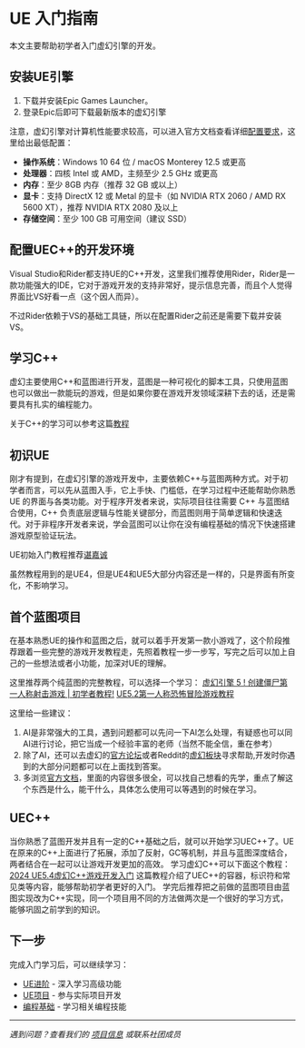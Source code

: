 # UE 入门指南
本文主要帮助初学者入门虚幻引擎的开发。

## 安装UE引擎

1. 下载并安装Epic Games Launcher。
2. 登录Epic后即可下载最新版本的虚幻引擎

注意，虚幻引擎对计算机性能要求较高，可以进入官方文档查看详细[配置要求](https://dev.epicgames.com/documentation/zh-cn/unreal-engine/hardware-and-software-specifications-for-unreal-engine?application_version=5.0#%E6%8E%A8%E8%8D%90%E4%BD%BF%E7%94%A8%E7%9A%84%E7%A1%AC%E4%BB%B6)，这里给出最低配置：
- **操作系统**：Windows 10 64 位 / macOS Monterey 12.5 或更高  
- **处理器**：四核 Intel 或 AMD，主频至少 2.5 GHz 或更高  
- **内存**：至少 8GB 内存（推荐 32 GB 或以上）  
- **显卡**：支持 DirectX 12 或 Metal 的显卡（如 NVIDIA RTX 2060 / AMD RX 5600 XT），推荐 NVIDIA RTX 2080 及以上  
- **存储空间**：至少 100 GB 可用空间（建议 SSD）


## 配置UEC++的开发环境
Visual Studio和Rider都支持UE的C++开发，这里我们推荐使用Rider，Rider是一款功能强大的IDE，它对于游戏开发的支持非常好，提示信息完善，而且个人觉得界面比VS好看一点（这个因人而异）。

不过Rider依赖于VS的基础工具链，所以在配置Rider之前还是需要下载并安装VS。


## 学习C++
虚幻主要使用C++和蓝图进行开发，蓝图是一种可视化的脚本工具，只使用蓝图也可以做出一款能玩的游戏，但是如果你要在游戏开发领域深耕下去的话，还是需要具有扎实的编程能力。

关于C++的学习可以参考这篇[教程](../编程基础/Cpp.md)

## 初识UE
刚才有提到，在虚幻引擎的游戏开发中，主要依赖C++与蓝图两种方式。对于初学者而言，可以先从蓝图入手，它上手快、门槛低，在学习过程中还能帮助你熟悉 UE 的界面与各类功能。对于程序开发者来说，实际项目往往需要 C++ 与蓝图结合使用，C++ 负责底层逻辑与性能关键部分，而蓝图则用于简单逻辑和快速迭代。对于非程序开发者来说，学会蓝图可以让你在没有编程基础的情况下快速搭建游戏原型验证玩法。

UE初始入门教程推荐[谌嘉诚](https://www.bilibili.com/video/BV164411Y732/?spm_id_from=333.1387.homepage.video_card.click&vd_source=dba8b21354c8531d018170bccdb5ad3a)

虽然教程用到的是UE4，但是UE4和UE5大部分内容还是一样的，只是界面有所变化，不影响学习。

## 首个蓝图项目
在基本熟悉UE的操作和蓝图之后，就可以着手开发第一款小游戏了，这个阶段推荐跟着一些完整的游戏开发教程走，先照着教程一步一步写，写完之后可以加上自己的一些想法或者小功能，加深对UE的理解。

这里推荐两个纯蓝图的完整教程，可以选择一个学习：
[虚幻引擎 5 ! 创建僵尸第一人称射击游戏 | 初学者教程!](https://www.bilibili.com/video/BV1YV411R7wB/?spm_id_from=333.1387.favlist.content.click&vd_source=dba8b21354c8531d018170bccdb5ad3a)
[UE5.2第一人称恐怖冒险游戏教程](https://www.bilibili.com/video/BV1xh4y177bb?spm_id_from=333.788.videopod.sections&vd_source=dba8b21354c8531d018170bccdb5ad3a)

这里给一些建议：
1. AI是非常强大的工具，遇到问题都可以先问一下AI怎么处理，有疑惑也可以同AI进行讨论，把它当成一个经验丰富的老师（当然不能全信，重在参考）
2. 除了AI，还可以去虚幻的[官方论坛](https://forums.unrealengine.com/categories?tag=unreal-engine)或者Reddit的[虚幻板块](https://www.reddit.com/r/unrealengine/)寻求帮助,开发时你遇到的大部分问题都可以在上面找到答案。
3. 多浏览[官方文档](https://dev.epicgames.com/documentation/zh-cn/unreal-engine/unreal-engine-5-6-documentation)，里面的内容很多很全，可以找自己想看的先学，重点了解这个东西是什么，能干什么，具体怎么使用可以等遇到的时候在学习。
   
## UEC++
当你熟悉了蓝图开发并且有一定的C++基础之后，就可以开始学习UEC++了。UE在原来的C++上面进行了拓展，添加了反射，GC等机制，并且与蓝图深度结合，两者结合在一起可以让游戏开发更加的高效。
学习虚幻C++可以下面这个教程：
[2024 UE5.4虚幻C++游戏开发入门](https://www.bilibili.com/video/BV1af421R7BD/?spm_id_from=333.337.search-card.all.click&vd_source=dba8b21354c8531d018170bccdb5ad3a)
这篇教程介绍了UEC++的容器，标识符和常见类等内容，能够帮助初学者更好的入门。
学完后推荐把之前做的蓝图项目由蓝图实现改为C++实现，同一个项目用不同的方法做两次是一个很好的学习方式，能够巩固之前学到的知识。
## 下一步

完成入门学习后，可以继续学习：
- [UE进阶](进阶.md) - 深入学习高级功能
- [UE项目](项目.md) - 参与实际项目开发
- [编程基础](../编程基础/CSharp.md) - 学习相关编程技能

---

*遇到问题？查看我们的 [项目信息](../项目信息/蜀祭·太初.md) 或联系社团成员*
